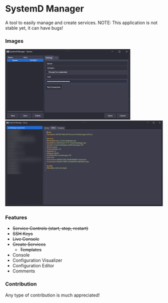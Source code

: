 # SystemD Manager
A tool to easily manage and create services.
NOTE: This application is not stable yet, it can have bugs!

### Images
<img src="./assets/servers.png" width=400>
<img src="./assets/server.png" width=550>

### Features
 - ~~Service Controls (start, stop, restart)~~
 - ~~SSH Keys~~
 - ~~Live Console~~
 - ~~Create Services~~
   - ~~Templates~~
 - Console
 - Configuration Visualizer
 - Configuration Editor
 - Comments

### Contribution
Any type of contribution is much appreciated!
